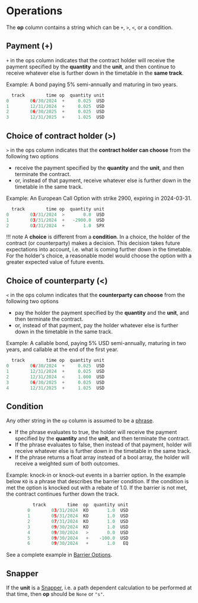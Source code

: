 # Operations

The **op** column contains a string which can be `+`, `>`, `<`, or a condition.

## Payment (+)

`+` in the ops column indicates that the contract holder will receive
the payment specified by the **quantity** and the **unit**,
and then continue to receive whatever else is further down in the timetable
in the **same track**.

Example: A bond paying 5% semi-annually and maturing in two years. 

```python
  track        time op  quantity unit
0        06/30/2024  +     0.025  USD
1        12/31/2024  +     0.025  USD
2        06/30/2025  +     0.025  USD
3        12/31/2025  +     1.025  USD
```


## Choice of contract holder (>)

`>` in the ops column indicates that the **contract holder can choose** from the following two options

- receive the payment specified by the **quantity** and the **unit**, and then terminate the contract.
- or, instead of that payment, receive whatever else is further down in the timetable in the same track.

Example: An European Call Option with strike 2900, expiring in 2024-03-31.

```python
  track        time op  quantity unit
0        03/31/2024  >       0.0  USD
1        03/31/2024  +   -2900.0  USD
2        03/31/2024  +       1.0  SPX
```


!!! note
    A **choice** is different from a **condition**. In a choice, the holder of the contract (or counterparty)
    makes a decision. This decision takes future expectations into account, i.e. what is coming further down in the timetable.
    For the holder's choice, a reasonable model would choose the option with a greater expected value of future events.

## Choice of counterparty (<)

`<` in the ops column indicates that the **counterparty can choose** from the following two options

- pay the holder the payment specified by the **quantity** and the **unit**, and then terminate the contract.
- or, instead of that payment, pay the holder whatever else is further down in the timetable in the same track.

Example: A callable bond, paying 5% USD semi-annually, maturing in two years, and callable at the end of the first year.

```python
  track        time op  quantity unit
0        06/30/2024  +     0.025  USD
1        12/31/2024  +     0.025  USD
2        12/31/2024  <     1.000  USD
3        06/30/2025  +     0.025  USD
4        12/31/2025  +     1.025  USD
```


## Condition

Any other string in the `op` column is assumed to be a [phrase](phrase.md).

 - If the phrase evaluates to true, the holder will receive the payment specified by the **quantity** and the **unit**, and then terminate the contract.
 - If the phrase evaluates to false, then instead of that payment, holder will receive whatever else is further down in the timetable in the same track.
 - If the phrase returns a float array instead of a bool array, the holder will receive a weighted sum of both outcomes.

Example: knock-in or knock-out events in a barrier option. In the example below `KO` is a phrase that describes the barrier condition. If the condition is met
the option is knocked out with a rebate of 1.0. If the barrier is not met, the contract continues further down the track.

```python
          track        time  op  quantity unit
        0        03/31/2024  KO       1.0  USD
        1        05/31/2024  KO       1.0  USD
        2        07/31/2024  KO       1.0  USD
        3        09/30/2024  KO       1.0  USD
        4        09/30/2024   >       0.0  USD
        5        09/30/2024   +    -100.0  USD
        6        09/30/2024   +       1.0   EQ
```

See a complete example in [Barrier Options](../examples/equity_barrier.md).

## Snapper

If the **unit** is a [Snapper](snapper.md), i.e. a path dependent calculation to be performed at that time, then **op** should be `None` or `"s"`.
